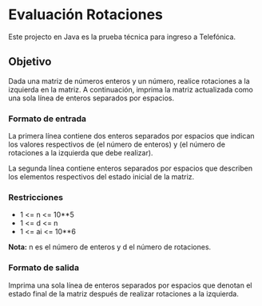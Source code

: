 # Evaluación Rotaciones

Este projecto en Java es la prueba técnica para ingreso a Telefónica.

## Objetivo

Dada una matriz de números enteros y un número, realice rotaciones a la izquierda en la matriz. A
continuación, imprima la matriz actualizada como una sola línea de enteros separados por
espacios.

### Formato de entrada

La primera línea contiene dos enteros separados por espacios que indican los valores respectivos
de (el número de enteros) y (el número de rotaciones a la izquierda que debe realizar).

La segunda línea contiene enteros separados por espacios que describen los elementos
respectivos del estado inicial de la matriz.

### Restricciones

* 1 <= n <= 10**5
* 1 <= d <= n
* 1 <= ai <= 10**6

**Nota:** n es el número de enteros y d el número de rotaciones.

### Formato de salida

Imprima una sola línea de enteros separados por espacios que denotan el estado final de la matriz
después de realizar rotaciones a la izquierda.
